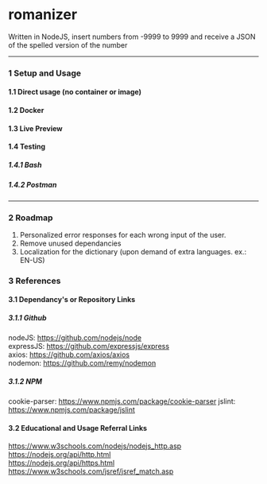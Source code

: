 # romanizer

Written in NodeJS, insert numbers from -9999 to 9999 and receive a JSON of the spelled version of the number

---

### 1 Setup and Usage

#### 1.1 Direct usage (no container or image)

#### 1.2 Docker

#### 1.3 Live Preview

#### 1.4 Testing

##### 1.4.1 Bash

##### 1.4.2 Postman

---

### 2 Roadmap

1. Personalized error responses for each wrong input of the user.
2. Remove unused dependancies
3. Localization for the dictionary (upon demand of extra languages. ex.: EN-US)


### 3 References

#### 3.1 Dependancy's or Repository Links

##### 3.1.1 Github

nodeJS: https://github.com/nodejs/node <br/>
expressJS: https://github.com/expressjs/express <br/>
axios: https://github.com/axios/axios <br/>
nodemon: https://github.com/remy/nodemon <br/>

##### 3.1.2 NPM

cookie-parser: https://www.npmjs.com/package/cookie-parser
jslint: https://www.npmjs.com/package/jslint <br/>

#### 3.2 Educational and Usage Referral Links

https://www.w3schools.com/nodejs/nodejs_http.asp <br/>
https://nodejs.org/api/http.html <br/>
https://nodejs.org/api/https.html <br/>
https://www.w3schools.com/jsref/jsref_match.asp <br />

